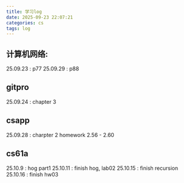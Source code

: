 ```yaml
---
title: 学习log
date: 2025-09-23 22:07:21
categories: cs
tags: log
---
```


## 计算机网络:
25.09.23 : p77
25.09.29 : p88

## gitpro

25.09.24 : chapter 3

## csapp
25.09.28 : charpter 2 homework 2.56 - 2.60

## cs61a
25.10.9 : hog part1
25.10.11 : finish hog, lab02
25.10.15 : finish recursion
25.10.16 : finish hw03